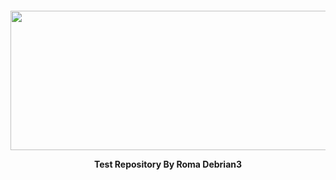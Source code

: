 
<p>&nbsp;</p>
<p>&nbsp;</p>
<div>
  <center>
  <p align="center"><img src=https://i2.wp.com/nekonoto.net/wp-content/uploads/2018/01/yuru-camp.jpg?w=800 width=513 height=223 /></p>
  <p align="center"><strong>Test  Repository By Roma Debrian3</strong></p>
</div>

